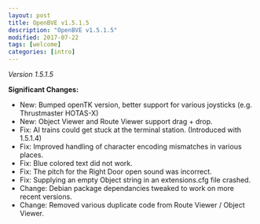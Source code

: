 ```yaml
---
layout: post
title: OpenBVE v1.5.1.5
description: "OpenBVE v1.5.1.5"
modified: 2017-07-22
tags: [welcome]
categories: [intro]
---
```


*Version 1.5.1.5*

__Significant Changes:__
* New: Bumped openTK version, better support for various joysticks (e.g. Thrustmaster HOTAS-X)
* New: Object Viewer and Route Viewer support drag + drop.
* Fix: AI trains could get stuck at the terminal station. (Introduced with 1.5.1.4)
* Fix: Improved handling of character encoding mismatches in various places.
* Fix: Blue colored text did not work.
* Fix: The pitch for the Right Door open sound was incorrect.
* Fix: Supplying an empty Object string in an extensions.cfg file crashed.
* Change: Debian package dependancies tweaked to work on more recent versions.
* Change: Removed various duplicate code from Route Viewer / Object Viewer.


